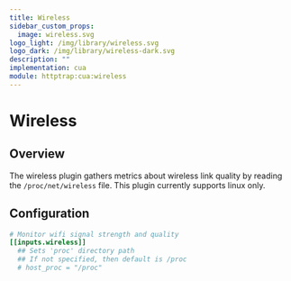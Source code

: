 ```yaml
---
title: Wireless
sidebar_custom_props:
  image: wireless.svg
logo_light: /img/library/wireless.svg
logo_dark: /img/library/wireless-dark.svg
description: ""
implementation: cua
module: httptrap:cua:wireless
---
```


# Wireless

## Overview

The wireless plugin gathers metrics about wireless link quality by reading the `/proc/net/wireless` file. This plugin currently supports linux only.

## Configuration

```toml
# Monitor wifi signal strength and quality
[[inputs.wireless]]
  ## Sets 'proc' directory path
  ## If not specified, then default is /proc
  # host_proc = "/proc"
```
